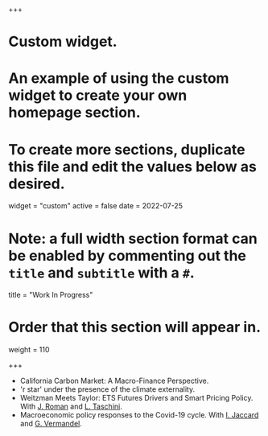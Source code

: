 +++
# Custom widget.
# An example of using the custom widget to create your own homepage section.
# To create more sections, duplicate this file and edit the values below as desired.
widget = "custom"
active = false
date = 2022-07-25

# Note: a full width section format can be enabled by commenting out the `title` and `subtitle` with a `#`.
title = "Work In Progress"


# Order that this section will appear in.
weight = 110

+++
- California Carbon Market: A Macro-Finance Perspective.
- 'r star' under the presence of the climate externality.
-  Weitzman Meets Taylor: ETS Futures Drivers and Smart Pricing Policy. With [J. Roman](https://sites.google.com/view/josselinroman/about?authuser=0) and [L. Taschini](https://www.lse.ac.uk/granthaminstitute/profile/luca-taschini/).
- Macroeconomic policy responses to the Covid-19 cycle. With [I. Jaccard](https://sites.google.com/site/ivanjaccard/home) and [G. Vermandel](https://vermandel.fr/the-author/).

